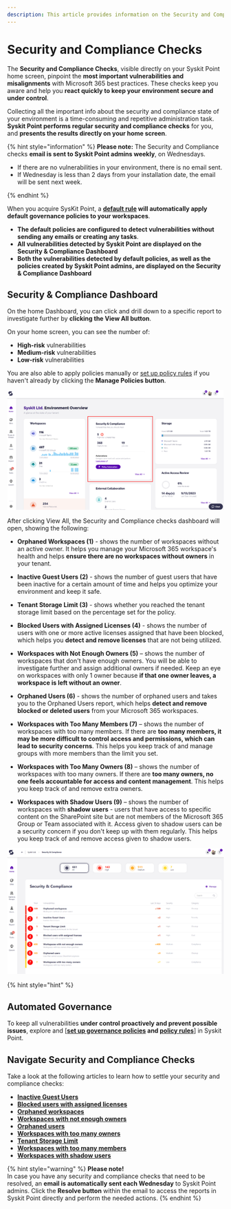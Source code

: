 ```yaml
---
description: This article provides information on the Security and Compliance checks feature in Syskit Point.
---
```


# Security and Compliance Checks

The **Security and Compliance Checks**, visible directly on your Syskit Point home screen, pinpoint the **most important vulnerabilities and misalignments** with Microsoft 365 best practices. These checks keep you aware and help you **react quickly to keep your environment secure and under control**.

Collecting all the important info about the security and compliance state of your environment is a time-consuming and repetitive administration task. **Syskit Point performs regular security and compliance checks** for you, and **presents the results directly on your home screen**.

{% hint style="information" %}
**Please note:** The Security and Compliance checks **email is sent to Syskit Point admins weekly**, on Wednesdays. 
  * If there are no vulnerabilities in your environment, there is no email sent. 
  * If Wednesday is less than 2 days from your installation date, the email will be sent next week. 

{% endhint %}


When you acquire SysKit Point, a **[default rule](../../governance-and-automation/automated-workflows/policy-automation.md#default-rule) will automatically apply default governance policies to your workspaces**. 
  * **The default policies are configured to detect vulnerabilities without sending any emails or creating any tasks**.
  * **All vulnerabilities detected by Syskit Point are displayed on the Security & Compliance Dashboard**
  * **Both the vulnerabilities detected by default policies, as well as the policies created by Syskit Point admins, are displayed on the Security & Compliance Dashboard**

## Security & Compliance Dashboard
On the home Dashboard, you can click and drill down to a specific report to investigate further by **clicking the View All button**.

On your home screen, you can see the number of:
  * **High-risk** vulnerabilities
  * **Medium-risk** vulnerabilities
  * **Low-risk** vulnerabilities

You are also able to apply policies manually or [set up policy rules](../../governance-and-automation/automated-workflows/policy-automation.md) if you haven't already by clicking the **Manage Policies button**. 


![Security & Compliance checks - Home](../../.gitbook/assets/security-and-compliance-checks_home.png)


After clicking View All, the Security and Compliance checks dashboard will open, showing the following: 


* **Orphaned Workspaces (1)** - shows the number of workspaces without an active owner. It helps you manage your Microsoft 365 workspace's health and helps **ensure there are no workspaces without owners** in your tenant. 

* **Inactive Guest Users (2)** - shows the number of guest users that have been inactive for a certain amount of time and helps you optimize your environment and keep it safe.

* **Tenant Storage Limit (3)** - shows whether you reached the tenant storage limit based on the percentage set for the policy.

* **Blocked Users with Assigned Licenses (4)** - shows the number of users with one or more active licenses assigned that have been blocked, which helps you **detect and remove licenses** that are not being utilized.

* **Workspaces with Not Enough Owners (5)** – shows the number of workspaces that don't have enough owners. You will be able to investigate further and assign additional owners if needed. Keep an eye on workspaces with only 1 owner because **if that one owner leaves, a workspace is left without an owner**. 

* **Orphaned Users (6)** - shows the number of orphaned users and takes you to the Orphaned Users report, which helps **detect and remove blocked or deleted users** from your Microsoft 365 workspaces. 

* **Workspaces with Too Many Members (7)** – shows the number of workspaces with too many members. If there are **too many members, it may be more difficult to control access and permissions, which can lead to security concerns**. This helps you keep track of and manage groups with more members than the limit you set. 

* **Workspaces with Too Many Owners (8)** – shows the number of workspaces with too many owners. If there are **too many owners, no one feels accountable for access and content management**. This helps you keep track of and remove extra owners. 

* **Workspaces with Shadow Users (9)** – shows the number of workspaces with **shadow users** - users that have access to specific content on the SharePoint site but are not members of the Microsoft 365 Group or Team associated with it. Access given to shadow users can be a security concern if you don't keep up with them regularly. This helps you keep track of and remove access given to shadow users. 

![Security & Compliance Checks](../../.gitbook/assets/security-compliance-checks-dashboard.png)

{% hint style="hint" %}

## Automated Governance

To keep all vulnerabilities **under control proactively and prevent possible issues**, explore and [**[set up governance policies](../../governance-and-automation/automated-workflows/set-up-policies.md) and [policy rules](../../governance-and-automation/automated-workflows/policy-automation.md)**] in Syskit Point.
 
## Navigate Security and Compliance Checks

Take a look at the following articles to learn how to settle your security and compliance checks: 

 * [**Inactive Guest Users**](../security-compliance-checks/inactive-guest-users.md)
 * [**Blocked users with assigned licenses**](../security-compliance-checks/blocked-users-assigned-license.md)
 * [**Orphaned workspaces** ](../security-compliance-checks/orphaned-workspaces.md)
 * [**Workspaces with not enough owners**](../security-compliance-checks/workspaces-not-enough-owners.md)
 * [**Orphaned users**](../security-compliance-checks/orphaned-users.md)
 * [**Workspaces with too many owners**](../security-compliance-checks/inactive-guest-users.md)
 * [**Tenant Storage Limit**](../security-compliance-checks/tenant-storage.md)
 * [**Workspaces with too many members**](../security-compliance-checks/workspaces-with-too-many-members.md)
 * [**Workspaces with shadow users**](../security-compliance-checks/workspaces-with-shadow-users.md)

{% hint style="warning" %}
**Please note!**  
In case you have any security and compliance checks that need to be resolved, an **email is automatically sent each Wednesday** to Syskit Point admins. Click the **Resolve button** within the email to access the reports in Syskit Point directly and perform the needed actions.
{% endhint %}